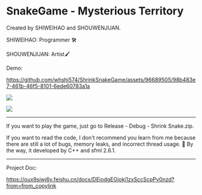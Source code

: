 # SnakeGame - Mysterious Territory

Created by SHIWEIHAO and SHOUWENJUAN.

SHIWEIHAO: Programmer 🛠️

SHOUWENJUAN: Artist🖌️

Demo:

https://github.com/whshi574/ShrinkSnakeGame/assets/96689505/98b483e7-461b-46f5-8101-6ede60783a1a

![](Content/Snipaste_2024-05-20_13-05-15.png)

![](Content/Snipaste_2024-05-20_13-06-42.png)

----

If you want to play the game, just go to Release - Debug - Shrink Snake.zip.

If you want to read the code, I don't recommend you learn from me because there are still a lot of bugs, memory leaks, and incorrect thread usage. 🤣 By the way, it developed by C++ and sfml 2.6.1.

---

Project Doc:

https://oux9siwj6v.feishu.cn/docx/DEjodgEGjokj1zxSccScpPv0nzd?from=from_copylink

